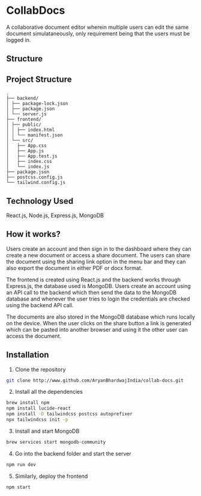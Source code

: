 # CollabDocs

A collaborative document editor wherein multiple users can edit the same document simulataneously, only requirement being that the users must be logged in.

## Structure

## Project Structure

```
. 
├── backend/ 
│ ├── package-lock.json 
│ ├── package.json 
│ └── server.js 
├── frontend/ 
│ ├── public/ 
│ │ ├── index.html 
│ │ └── manifest.json 
│ └── src/ 
│   ├── App.css 
│   ├── App.js 
│   ├── App.test.js 
│   ├── index.css 
│   └── index.js 
├── package.json 
├── postcss.config.js 
└── tailwind.config.js
```

## Technology Used

React.js, Node.js, Express.js, MongoDB

## How it works?

Users create an account and then sign in to the dashboard where they can create a new document or access a share document. The users can share the document using the sharing link option in the menu bar and they can also export the document in either PDF or docx format.

The frontend is created using React.js and the backend works through Express.js, the database used is MongoDB. Users create an account using an API call to the backend which then send the data to the MongoDB database and whenever the user tries to login the credentials are checked using the backend API call.

The documents are also stored in the MongoDB database which runs locally on the device. When the user clicks on the share button a link is generated which can be pasted into another browser and using it the other user can access the document.

## Installation

1. Clone the repository

```bash
git clone http://www.github.com/AryanBhardwajIndia/collab-docs.git
```

2. Install all the dependencies

```bash
brew install npm
npm install lucide-react
npm install -D tailwindcss postcss autoprefixer
npx tailwindcss init -p
```

3. Install and start MongoDB

```bash
brew services start mongodb-community
```

4. Go into the backend folder and start the server

```bash
npm run dev
```

5. Similarly, deploy the frontend

```bash
npm start
```